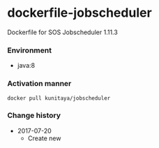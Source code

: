 # dockerfile-jobscheduler
Dockerfile for SOS Jobscheduler 1.11.3

### Environment
* java:8

### Activation manner
```
docker pull kunitaya/jobscheduler
```

### Change history
* 2017-07-20
    * Create new
